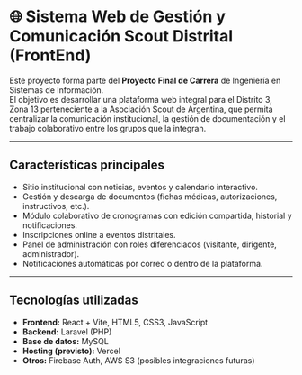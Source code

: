 # 🌐 Sistema Web de Gestión y Comunicación Scout Distrital (FrontEnd)

Este proyecto forma parte del **Proyecto Final de Carrera** de Ingeniería en Sistemas de Información.  
El objetivo es desarrollar una plataforma web integral para el Distrito 3, Zona 13 perteneciente a la Asociación Scout de Argentina, que permita centralizar la comunicación institucional, la gestión de documentación y el trabajo colaborativo entre los grupos que la integran.

---

## Características principales
- Sitio institucional con noticias, eventos y calendario interactivo.
- Gestión y descarga de documentos (fichas médicas, autorizaciones, instructivos, etc.).
- Módulo colaborativo de cronogramas con edición compartida, historial y notificaciones.
- Inscripciones online a eventos distritales.
- Panel de administración con roles diferenciados (visitante, dirigente, administrador).
- Notificaciones automáticas por correo o dentro de la plataforma.

---

## Tecnologías utilizadas
- **Frontend:** React + Vite, HTML5, CSS3, JavaScript
- **Backend:** Laravel (PHP)
- **Base de datos:** MySQL
- **Hosting (previsto):** Vercel
- **Otros:** Firebase Auth, AWS S3 (posibles integraciones futuras)
